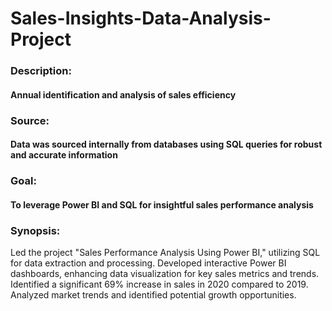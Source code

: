 # Sales-Insights-Data-Analysis-Project
### Description: 
#### Annual identification and analysis of sales efficiency
### Source: 
#### Data was sourced internally from databases using SQL queries for robust and accurate information
### Goal: 
#### To leverage Power BI and SQL for insightful sales performance analysis
### Synopsis:
Led the project "Sales Performance Analysis Using Power BI," utilizing SQL for data extraction and 
processing.
Developed interactive Power BI dashboards, enhancing data visualization for key sales metrics and 
trends.
Identified a significant 69% increase in sales in 2020 compared to 2019.
Analyzed market trends and identified potential growth opportunities.
